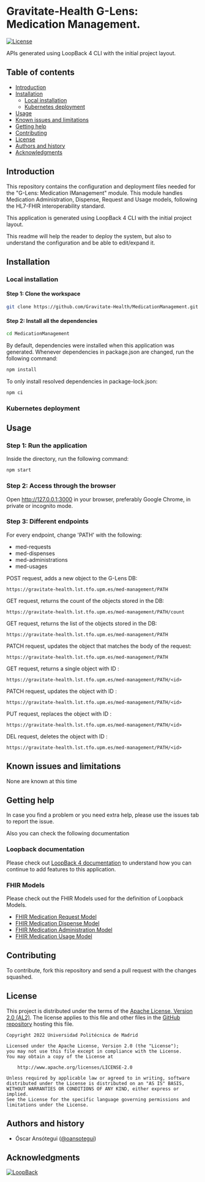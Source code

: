 
Gravitate-Health G-Lens: Medication Management.
=================================================

[![License](https://img.shields.io/badge/License-Apache_2.0-blue.svg)](https://opensource.org/licenses/Apache-2.0)

APIs generated using LoopBack 4 CLI with the  initial project layout.

Table of contents
-----------------

* [Introduction](#introduction)
* [Installation](#installation)
    - [Local installation](#local-installation)
    - [Kubernetes deployment](#kubernetes-deployment)
* [Usage](#usage)
* [Known issues and limitations](#known-issues-and-limitations)
* [Getting help](#getting-help)
* [Contributing](#contributing)
* [License](#license)
* [Authors and history](#authors-and-history)
* [Acknowledgments](#acknowledgments)


Introduction
------------
This repository contains the configuration and deployment files needed for the "G-Lens: Medication IManagement" module.
This module handles Medication Administration, Dispense, Request and Usage models, following the HL7-FHIR interoperability standard.

This application is generated using LoopBack 4 CLI with the initial project layout.

This readme will help the reader to deploy the system, but also to understand the configuration and be able to edit/expand it.

Installation
------------
### Local installation

#### Step 1: Clone the workspace
```bash
git clone https://github.com/Gravitate-Health/MedicationManagement.git
```
#### Step 2: Install all the dependencies

```bash
cd MedicationManagement
```

By default, dependencies were installed when this application was generated.
Whenever dependencies in package.json are changed, run the following command:

```bash
npm install
```

To only install resolved dependencies in package-lock.json:
```bash
npm ci
```

### Kubernetes deployment

Usage
-----
### Step 1: Run the application
Inside the directory, run the following command:
```bash
npm start
```
### Step 2: Access through the browser
Open http://127.0.0.1:3000 in your browser, preferably Google Chrome, in private or incognito mode.

### Step 3:  Different endpoints

For every endpoint, change 'PATH' with the following:
- med-requests
- med-dispenses
- med-administrations
- med-usages

POST request, adds a new object to the G-Lens DB:

    https://gravitate-health.lst.tfo.upm.es/med-management/PATH

GET request, returns the count of the objects stored in the DB:

    https://gravitate-health.lst.tfo.upm.es/med-management/PATH/count

GET request, returns the list of the objects stored in the DB:

    https://gravitate-health.lst.tfo.upm.es/med-management/PATH

PATCH request, updates the object that matches the body of the request:

    https://gravitate-health.lst.tfo.upm.es/med-management/PATH

GET request, returns a single object with ID <id>:

    https://gravitate-health.lst.tfo.upm.es/med-management/PATH/<id>

PATCH request, updates the object with ID <id>:

    https://gravitate-health.lst.tfo.upm.es/med-management/PATH/<id>

PUT request, replaces the object with ID <id>:

    https://gravitate-health.lst.tfo.upm.es/med-management/PATH/<id>

DEL request, deletes the object with ID <id>:

    https://gravitate-health.lst.tfo.upm.es/med-management/PATH/<id>


Known issues and limitations
----------------------------
None are known at this time

Getting help
------------

In case you find a problem or you need extra help, please use the issues tab to report the issue.

Also you can check the following documentation

### Loopback documentation

Please check out [LoopBack 4 documentation](https://loopback.io/doc/en/lb4/) to
understand how you can continue to add features to this application.



### FHIR Models

Please check out the FHIR Models used for the definition of Loopback Models.
- [FHIR Medication Request Model](https://build.fhir.org/medicationrequest.html)
- [FHIR Medication Dispense Model](https://build.fhir.org/medicationdispense.html)
- [FHIR Medication Administration Model](https://build.fhir.org/medicationadministration.html)
- [FHIR Medication Usage Model](https://build.fhir.org/medicationusage.html)

Contributing
------------
To contribute, fork this repository and send a pull request with the changes squashed.

License
-------

This project is distributed under the terms of the [Apache License, Version 2.0 (AL2)](http://www.apache.org/licenses/LICENSE-2.0).  The license applies to this file and other files in the [GitHub repository](https://github.com/Gravitate-Health/Gateway) hosting this file.

```
Copyright 2022 Universidad Politécnica de Madrid

Licensed under the Apache License, Version 2.0 (the "License");
you may not use this file except in compliance with the License.
You may obtain a copy of the License at

    http://www.apache.org/licenses/LICENSE-2.0

Unless required by applicable law or agreed to in writing, software
distributed under the License is distributed on an "AS IS" BASIS,
WITHOUT WARRANTIES OR CONDITIONS OF ANY KIND, either express or implied.
See the License for the specific language governing permissions and
limitations under the License.
```

Authors and history
---------------------------
- Óscar Ansótegui ([@oansotegui](https://github.com/oansotegui))

Acknowledgments
---------------

[![LoopBack](https://github.com/strongloop/loopback-next/raw/master/docs/site/imgs/branding/Powered-by-LoopBack-Badge-(blue)-@2x.png)](http://loopback.io/)

